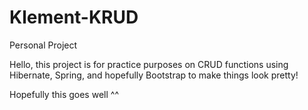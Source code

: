 # Klement-KRUD
Personal Project

Hello, this project is for practice purposes on CRUD functions using Hibernate, Spring, and hopefully Bootstrap to make things look pretty!

Hopefully this goes well ^^

